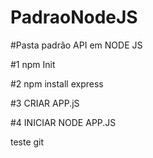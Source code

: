 # PadraoNodeJS
#Pasta padrão API em NODE JS

#1 npm Init

#2 npm install express

#3 CRIAR APP.jS 

#4 INICIAR NODE APP.JS 

teste git
